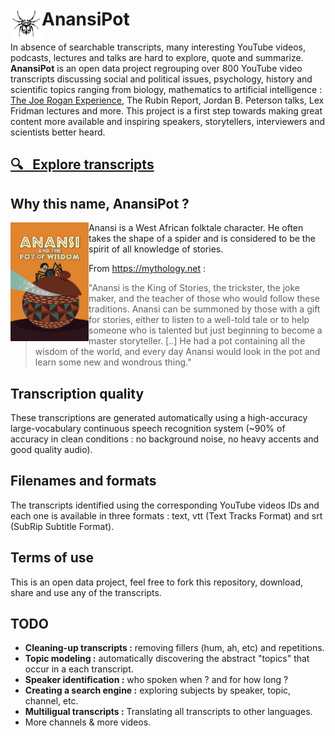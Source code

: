 # AnansiPot <img align="left" width="50" height="50" src="img/KcnegBEni.jpeg"> 

In absence of searchable transcripts, many interesting YouTube videos, podcasts, lectures and talks are hard to explore, quote and summarize. **AnansiPot** is an open data project regrouping over 800 YouTube video transcripts discussing social and political issues, psychology, history and scientific topics ranging from biology, mathematics to artificial intelligence : [The Joe Rogan Experience](transcripts/en/Joe_Rogan_Experience/README.md#joe-rogan-experience), The Rubin Report, Jordan B. Peterson talks, Lex Fridman lectures and more. This project is a first step towards making great content more available and inspiring speakers, storytellers, interviewers and scientists better heard. 


## [ :mag: &nbsp; Explore transcripts ](transcripts/en/#original-transcripts)

## Why this name, AnansiPot ? 
<img align="left" width="125,36px" height="190px"  src="img/potOfWisdom.jpg">  Anansi is a West African folktale character. He often takes the shape of a spider and is considered to be the spirit of all knowledge of stories.

From https://mythology.net : 
> "Anansi is the King of Stories, the trickster, the joke maker, and the teacher of those who would follow these traditions. Anansi can be summoned by those with a gift for stories, either to listen to a well-told tale or to help someone who is talented but just beginning to become a master storyteller. [..] He had a pot containing all the wisdom of the world, and every day Anansi would look in the pot and learn some new and wondrous thing."



## Transcription quality 
These transcriptions are generated automatically using a high-accuracy large-vocabulary continuous speech recognition system (~90% of accuracy in clean conditions : no background noise, no heavy accents and good quality audio). 

## Filenames and formats 
The transcripts identified using the corresponding YouTube videos IDs and each one is available in three formats : text, vtt (Text Tracks Format) and srt (SubRip Subtitle Format).

## Terms of use 
This is an open data project, feel free to fork this repository, download, share and use any of the transcripts. 


## TODO 
- **Cleaning-up transcripts :** removing fillers (hum, ah, etc) and repetitions.
- **Topic modeling :** automatically discovering the abstract "topics" that occur in a each transcript.
- **Speaker identification :** who spoken when ? and for how long ?
- **Creating a search engine :** exploring subjects by speaker, topic, channel, etc.
- **Multiligual transcripts :** Translating all transcripts to other languages.
- More channels & more videos.
